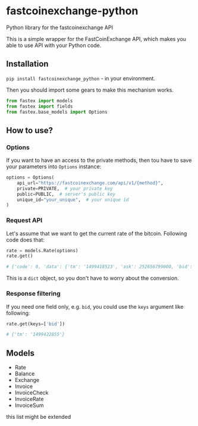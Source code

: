# fastcoinexchange-python
Python library for the fastcoinexchange API

This is a simple wrapper for the FastCoinExchange API, which makes you able to use API with your Python code.

## Installation
`pip install fastcoinexchange_python` - in your environment.

Then you should import some gears to make this mechanism works.

```python
from fastex import models
from fastex import fields
from fastex.base_models import Options
```

## How to use?

### Options

If you want to have an access to the private methods, then tou have to save your parameters into `Options` instance:

```python
options = Options(
    api_url="https://fastcoinexchange.com/api/v1/{method}",
    private=PRIVATE,  # your private key
    public=PUBLIC,  # server's public key
    unique_id="your_unique",  # your unique id
)
```

### Request API

Let's assume that we want to get the current rate of the bitcoin.
Following code does that:

```python
rate = models.Rate(options)
rate.get()

# {'code': 0, 'data': {'tm': '1499418523', 'ask': 252656799000, 'bid': 249463614000}}
```
This is a `dict` object, so you don't have to worry about the conversion.

### Response filtering

If you need one field only, e.g. `bid`, you could use the `keys` argument like following:
```python
rate.get(keys=['bid'])

# {'tm': '1499422855'}
```

## Models
* Rate
* Balance
* Exchange
* Invoice
* InvoiceCheck
* InvoiceRate
* InvoiceSum

this list might be extended

